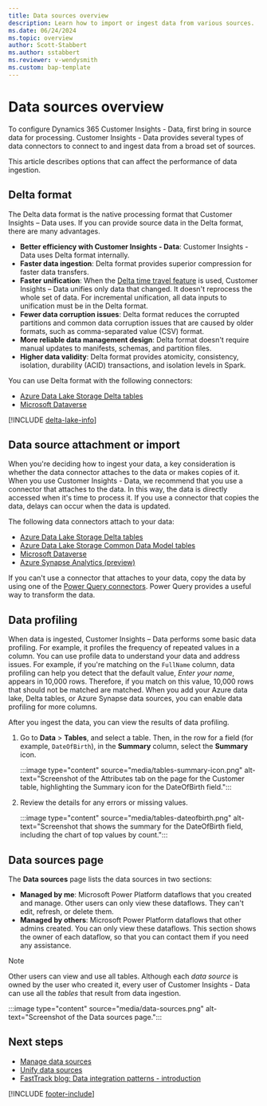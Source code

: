 ```yaml
---
title: Data sources overview
description: Learn how to import or ingest data from various sources.
ms.date: 06/24/2024
ms.topic: overview
author: Scott-Stabbert
ms.author: sstabbert
ms.reviewer: v-wendysmith
ms.custom: bap-template
---
```


# Data sources overview

To configure Dynamics 365 Customer Insights - Data, first bring in source data for processing. Customer Insights - Data provides several types of data connectors to connect to and ingest data from a broad set of sources.

This article describes options that can affect the performance of data ingestion.

## Delta format

The Delta data format is the native processing format that Customer Insights – Data uses. If you can provide source data in the Delta format, there are many advantages.

- **Better efficiency with Customer Insights - Data**: Customer Insights - Data uses Delta format internally.
- **Faster data ingestion**: Delta format provides superior compression for faster data transfers.
- **Faster unification**: When the [Delta time travel feature](connect-delta-lake.md#delta-lake-time-travel-and-data-refreshes) is used, Customer Insights – Data unifies only data that changed. It doesn't reprocess the whole set of data. For incremental unification, all data inputs to unification must be in the Delta format.
- **Fewer data corruption issues**: Delta format reduces the corrupted partitions and common data corruption issues that are caused by older formats, such as comma-separated value (CSV) format.
- **More reliable data management design**: Delta format doesn't require manual updates to manifests, schemas, and partition files.
- **Higher data validity**: Delta format provides atomicity, consistency, isolation, durability (ACID) transactions, and isolation levels in Spark.

You can use Delta format with the following connectors:

- [Azure Data Lake Storage Delta tables](connect-delta-lake.md)
- [Microsoft Dataverse](connect-dataverse.md)

[!INCLUDE [delta-lake-info](./includes/delta-lake-info.md)]

## Data source attachment or import

When you're deciding how to ingest your data, a key consideration is whether the data connector attaches to the data or makes copies of it. When you use Customer Insights - Data, we recommend that you use a connector that attaches to the data. In this way, the data is directly accessed when it's time to process it. If you use a connector that copies the data, delays can occur when the data is updated.

The following data connectors attach to your data:

- [Azure Data Lake Storage Delta tables](connect-delta-lake.md)
- [Azure Data Lake Storage Common Data Model tables](connect-common-data-model.md)
- [Microsoft Dataverse](connect-dataverse.md)
- [Azure Synapse Analytics (preview)](connect-synapse.md)

If you can't use a connector that attaches to your data, copy the data by using one of the [Power Query connectors](connect-power-query.md). Power Query provides a useful way to transform the data.

## Data profiling

When data is ingested, Customer Insights – Data performs some basic data profiling. For example, it profiles the frequency of repeated values in a column. You can use profile data to understand your data and address issues. For example, if you're matching on the `FullName` column, data profiling can help you detect that the default value, *Enter your name*, appears in 10,000 rows. Therefore, if you match on this value, 10,000 rows that should not be matched are matched. When you add your Azure data lake, Delta tables, or Azure Synapse data sources, you can enable data profiling for more columns.

After you ingest the data, you can view the results of data profiling.

1. Go to **Data** \> **Tables**, and select a table. Then, in the row for a field (for example, `DateOfBirth`), in the **Summary** column, select the **Summary** icon.

    :::image type="content" source="media/tables-summary-icon.png" alt-text="Screenshot of the Attributes tab on the page for the Customer table, highlighting the Summary icon for the DateOfBirth field.":::

1. Review the details for any errors or missing values.

    :::image type="content" source="media/tables-dateofbirth.png" alt-text="Screenshot that shows the summary for the DateOfBirth field, including the chart of top values by count.":::

## Data sources page

The **Data sources** page lists the data sources in two sections:

- **Managed by me**: Microsoft Power Platform dataflows that you created and manage. Other users can only view these dataflows. They can't edit, refresh, or delete them.
- **Managed by others**: Microsoft Power Platform dataflows that other admins created. You can only view these dataflows. This section shows the owner of each dataflow, so that you can contact them if you need any assistance.

> [!NOTE]
> Other users can view and use all tables. Although each *data source* is owned by the user who created it, every user of Customer Insights - Data can use all the *tables* that result from data ingestion.

:::image type="content" source="media/data-sources.png" alt-text="Screenshot of the Data sources page.":::

## Next steps

- [Manage data sources](data-sources-manage.md)
- [Unify data sources](data-unification.md)
- [FastTrack blog: Data integration patterns - introduction](https://community.dynamics.com/blogs/post/?postid=f32d115e-d9cb-ee11-92bd-000d3a7e795a)

[!INCLUDE [footer-include](includes/footer-banner.md)]
